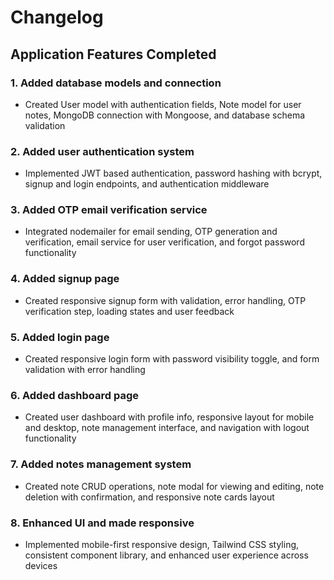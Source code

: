 # Changelog

## Application Features Completed

### 1. Added database models and connection
- Created User model with authentication fields, Note model for user notes, MongoDB connection with Mongoose, and database schema validation

### 2. Added user authentication system
- Implemented JWT based authentication, password hashing with bcrypt, signup and login endpoints, and authentication middleware

### 3. Added OTP email verification service
- Integrated nodemailer for email sending, OTP generation and verification, email service for user verification, and forgot password functionality

### 4. Added signup page
- Created responsive signup form with validation, error handling, OTP verification step, loading states and user feedback

### 5. Added login page  
- Created responsive login form with password visibility toggle, and form validation with error handling

### 6. Added dashboard page
- Created user dashboard with profile info, responsive layout for mobile and desktop, note management interface, and navigation with logout functionality

### 7. Added notes management system
- Created note CRUD operations, note modal for viewing and editing, note deletion with confirmation, and responsive note cards layout

### 8. Enhanced UI and made responsive
- Implemented mobile-first responsive design, Tailwind CSS styling, consistent component library, and enhanced user experience across devices
